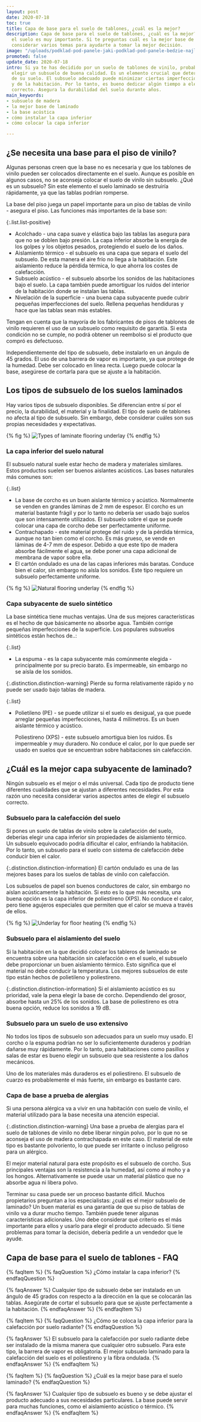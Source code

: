 ```yaml
---
layout: post
date: 2020-07-18
toc: true
title: Capa de base para el suelo de tablones, ¿cuál es la mejor?
description: Capa de base para el suelo de tablones, ¿cuál es la mejor? La base para
  el suelo es muy importante. Si te preguntas cuál es la mejor base de laminado, deberías
  considerar varios temas para ayudarte a tomar la mejor decisión.
image: "/uploads/podklad-pod-panele-jaki-podklad-pod-panele-bedzie-najlepszy.jpg"
promoted: false
update_date: 2020-07-18
intro: Si ya te has decidido por un suelo de tablones de vinilo, probablemente deberías
  elegir un subsuelo de buena calidad. Es un elemento crucial que determina la durabilidad
  de su suelo. El subsuelo adecuado puede minimizar ciertas imperfecciones del suelo
  y de la habitación. Por lo tanto, es bueno dedicar algún tiempo a elegir el subsuelo
  correcto. Asegura la durabilidad del suelo durante años.
main_keywords:
- subsuelo de madera
- la mejor base de laminado
- la base acústica
- cómo instalar la capa inferior
- cómo colocar la capa inferior

---
```

## ¿Se necesita una base para el piso de vinilo?

Algunas personas creen que la base no es necesaria y que los tablones de vinilo pueden ser colocados directamente en el suelo. Aunque es posible en algunos casos, no se aconseja colocar el suelo de vinilo sin subsuelo. ¿Qué es un subsuelo? Sin este elemento el suelo laminado se destruiría rápidamente, ya que las tablas podrían romperse.

La base del piso juega un papel importante para un piso de tablas de vinilo - asegura el piso. Las funciones más importantes de la base son:

{:.list.list-positive}

* Acolchado - una capa suave y elástica bajo las tablas las asegura para que no se doblen bajo presión. La capa inferior absorbe la energía de los golpes y los objetos pesados, protegiendo el suelo de los daños.
* Aislamiento térmico - el subsuelo es una capa que separa el suelo del subsuelo. De esta manera el aire frío no llega a la habitación. Este aislamiento reduce la pérdida térmica, lo que ahorra los costes de calefacción.
* Subsuelo acústico - el subsuelo absorbe los sonidos de las habitaciones bajo el suelo. La capa también puede amortiguar los ruidos del interior de la habitación donde se instalan las tablas.
* Nivelación de la superficie - una buena capa subyacente puede cubrir pequeñas imperfecciones del suelo. Rellena pequeñas hendiduras y hace que las tablas sean más estables.

Tengan en cuenta que la mayoría de los fabricantes de pisos de tablones de vinilo requieren el uso de un subsuelo como requisito de garantía. Si esta condición no se cumple, no podrá obtener un reembolso si el producto que compró es defectuoso.

Independientemente del tipo de subsuelo, debe instalarlo en un ángulo de 45 grados. El uso de una barrera de vapor es importante, ya que protege de la humedad. Debe ser colocado en línea recta. Luego puede colocar la base, asegúrese de cortarla para que se ajuste a la habitación.

## Los tipos de subsuelo de los suelos laminados

Hay varios tipos de subsuelo disponibles. Se diferencian entre sí por el precio, la durabilidad, el material y la finalidad. El tipo de suelo de tablones no afecta al tipo de subsuelo. Sin embargo, debe considerar cuáles son sus propias necesidades y expectativas.

{% fig %}
![Types of laminate flooring underlay](/uploads/podklad-pod-panele-podlogowe-rodzaje.jpg "Types of laminate flooring underlay")
{% endfig %}

### La capa inferior del suelo natural

El subsuelo natural suele estar hecho de madera y materiales similares. Estos productos suelen ser buenos aislantes acústicos. Las bases naturales más comunes son:

{:.list}

* La base de corcho es un buen aislante térmico y acústico. Normalmente se venden en grandes láminas de 2 mm de espesor. El corcho es un material bastante frágil y por lo tanto no debería ser usado bajo suelos que son intensamente utilizados. El subsuelo sobre el que se puede colocar una capa de corcho debe ser perfectamente uniforme.
* Contrachapado - este material protege del ruido y de la pérdida térmica, aunque no tan bien como el corcho. Es más grueso, se vende en láminas de 4-7 mm de espesor. Debido a que este tipo de madera absorbe fácilmente el agua, se debe poner una capa adicional de membrana de vapor sobre ella.
* El cartón ondulado es una de las capas inferiores más baratas. Conduce bien el calor, sin embargo no aísla los sonidos. Este tipo requiere un subsuelo perfectamente uniforme.

{% fig %}
![Natural flooring underlay](/uploads/tektura-karbowana-i-papier-falisty.jpg "Natural flooring underlay")
{% endfig %}

### Capa subyacente de suelo sintético

La base sintética tiene muchas ventajas. Una de sus mejores características es el hecho de que básicamente no absorbe agua. También corrige pequeñas imperfecciones de la superficie. Los populares subsuelos sintéticos están hechos de..:

{:.list}

* La espuma - es la capa subyacente más comúnmente elegida - principalmente por su precio barato. Es impermeable, sin embargo no se aísla de los sonidos.

{:.distinction.distinction-warning}
Pierde su forma relativamente rápido y no puede ser usado bajo tablas de madera.

{:.list}

* Polietileno (PE) - se puede utilizar si el suelo es desigual, ya que puede arreglar pequeñas imperfecciones, hasta 4 milímetros. Es un buen aislante térmico y acústico.

  Poliestireno (XPS) - este subsuelo amortigua bien los ruidos. Es impermeable y muy duradero. No conduce el calor, por lo que puede ser usado en suelos que se encuentran sobre habitaciones sin calefacción.

## ¿Cuál es la mejor capa subyacente de laminado?

Ningún subsuelo es el mejor o el más universal. Cada tipo de producto tiene diferentes cualidades que se ajustan a diferentes necesidades. Por esta razón uno necesita considerar varios aspectos antes de elegir el subsuelo correcto.

### Subsuelo para la calefacción del suelo

Si pones un suelo de tablas de vinilo sobre la calefacción del suelo, deberías elegir una capa inferior sin propiedades de aislamiento térmico. Un subsuelo equivocado podría dificultar el calor, enfriando la habitación. Por lo tanto, un subsuelo para el suelo con sistema de calefacción debe conducir bien el calor.

{:.distinction.distinction-information}
El cartón ondulado es una de las mejores bases para los suelos de tablas de vinilo con calefacción.

Los subsuelos de papel son buenos conductores de calor, sin embargo no aíslan acústicamente la habitación. Si esto es lo que más necesita, una buena opción es la capa inferior de poliestireno (XPS). No conduce el calor, pero tiene agujeros especiales que permiten que el calor se mueva a través de ellos.

{% fig %}
![Underlay for floor heating](/uploads/podklad-pod-panele-z-tektury-karbowanej.jpg "Underlay for floor heating")
{% endfig %}

### Subsuelo para el aislamiento del suelo

Si la habitación en la que decidió colocar los tableros de laminado se encuentra sobre una habitación sin calefacción o en el suelo, el subsuelo debe proporcionar un buen aislamiento térmico. Esto significa que el material no debe conducir la temperatura. Los mejores subsuelos de este tipo están hechos de polietileno y poliestireno.

{:.distinction.distinction-information}
Si el aislamiento acústico es su prioridad, vale la pena elegir la base de corcho. Dependiendo del grosor, absorbe hasta un 25% de los sonidos. La base de poliestireno es otra buena opción, reduce los sonidos a 19 dB.

### Subsuelo para un suelo de uso extensivo

No todos los tipos de subsuelo son adecuados para un suelo muy usado. El corcho o la espuma podrían no ser lo suficientemente duraderos y podrían dañarse muy rápidamente. Por lo tanto, para habitaciones como pasillos y salas de estar es bueno elegir un subsuelo que sea resistente a los daños mecánicos.

Uno de los materiales más duraderos es el poliestireno. El subsuelo de cuarzo es probablemente el más fuerte, sin embargo es bastante caro.

### Capa de base a prueba de alergias

Si una persona alérgica va a vivir en una habitación con suelo de vinilo, el material utilizado para la base necesita una atención especial.

{:.distinction.distinction-warning}
Una base a prueba de alergias para el suelo de tablones de vinilo no debe liberar ningún polvo, por lo que no se aconseja el uso de madera contrachapada en este caso. El material de este tipo es bastante polvoriento, lo que puede ser irritante o incluso peligroso para un alérgico.

El mejor material natural para este propósito es el subsuelo de corcho. Sus principales ventajas son la resistencia a la humedad, así como al moho y a los hongos. Alternativamente se puede usar un material plástico que no absorbe agua ni libera polvo.

Terminar su casa puede ser un proceso bastante difícil. Muchos propietarios preguntan a los especialistas: ¿cuál es el mejor subsuelo de laminado? Un buen material es una garantía de que su piso de tablas de vinilo va a durar mucho tiempo. También puede tener algunas características adicionales. Uno debe considerar qué criterio es el más importante para ellos y usarlo para elegir el producto adecuado. Si tiene problemas para tomar la decisión, debería pedirle a un vendedor que le ayude.

## Capa de base para el suelo de tablones - FAQ

{% faqItem %}
{% faqQuestion %}
¿Cómo instalar la capa inferior?
{% endfaqQuestion %}

{% faqAnswer %}
Cualquier tipo de subsuelo debe ser instalado en un ángulo de 45 grados con respecto a la dirección en la que se colocarán las tablas. Asegúrate de cortar el subsuelo para que se ajuste perfectamente a la habitación.
{% endfaqAnswer %}
{% endfaqItem %}

{% faqItem %}
{% faqQuestion %}
¿Cómo se coloca la capa inferior para la calefacción por suelo radiante?
{% endfaqQuestion %}

{% faqAnswer %}
El subsuelo para la calefacción por suelo radiante debe ser instalado de la misma manera que cualquier otro subsuelo. Para este tipo, la barrera de vapor es obligatoria. El mejor subsuelo laminado para la calefacción del suelo es el poliestireno y la fibra ondulada.
{% endfaqAnswer %}
{% endfaqItem %}

{% faqItem %}
{% faqQuestion %}
¿Cuál es la mejor base para el suelo laminado?
{% endfaqQuestion %}

{% faqAnswer %}
Cualquier tipo de subsuelo es bueno y se debe ajustar el producto adecuado a sus necesidades particulares. La base puede servir para muchas funciones, como el aislamiento acústico o térmico.
{% endfaqAnswer %}
{% endfaqItem %}